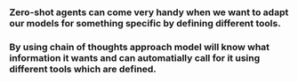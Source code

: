 <h3> Zero-shot agents can come very handy when we want to adapt our models for something specific by defining different tools.</h3>
<h3>By using chain of thoughts approach model will know what information it wants and can automatially call for it using different tools which are defined.</h3>
